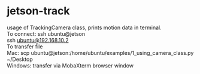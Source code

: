 # jetson-track
usage of TrackingCamera class, prints motion data in terminal. <br />
To connect: 
ssh ubuntu@jetson <br/>
ssh ubuntu@192.168.10.2 <br/>
To transfer file <br/>
Mac: scp ubuntu@jetson:/home/ubuntu/examples/1_using_camera_class.py ~/Desktop <br/>
Windows: transfer via MobaXterm browser window </br>

